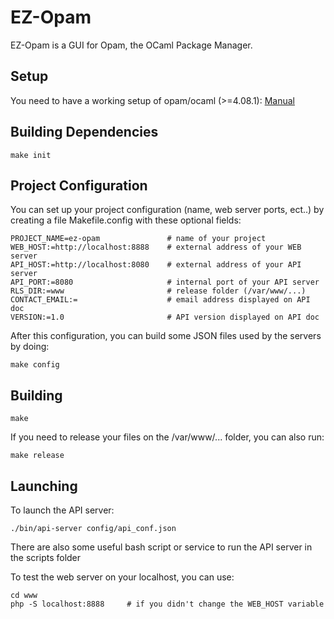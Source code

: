 # EZ-Opam

EZ-Opam is a GUI for Opam, the OCaml Package Manager.

## Setup

You need to have a working setup of opam/ocaml (>=4.08.1): [Manual](https://opam.ocaml.org/doc/Install.html)

## Building Dependencies

```
make init
```

## Project Configuration

You can set up your project configuration (name, web server ports, ect..) by creating a file Makefile.config with these optional fields:
```
PROJECT_NAME=ez-opam               # name of your project
WEB_HOST:=http://localhost:8888    # external address of your WEB server
API_HOST:=http://localhost:8080    # external address of your API server
API_PORT:=8080                     # internal port of your API server
RLS_DIR:=www                       # release folder (/var/www/...)
CONTACT_EMAIL:=                    # email address displayed on API doc
VERSION:=1.0                       # API version displayed on API doc
```

After this configuration, you can build some JSON files used by the servers by doing:
```
make config
```

## Building

```
make
```

If you need to release your files on the /var/www/... folder, you can also run:
```
make release
```

## Launching

To launch the API server:
```
./bin/api-server config/api_conf.json
```
There are also some useful bash script or service to run the API server in the scripts folder

To test the web server on your localhost, you can use:
```
cd www
php -S localhost:8888     # if you didn't change the WEB_HOST variable
```
